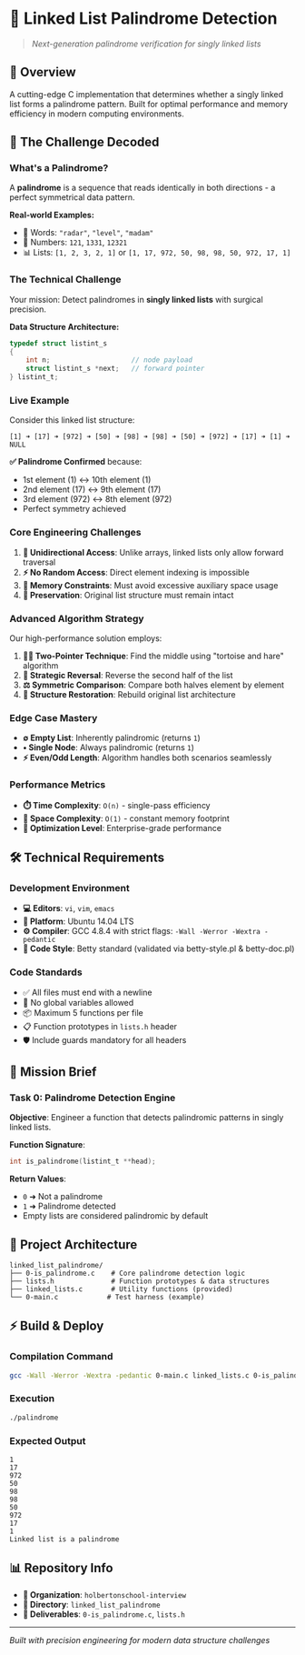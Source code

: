 # 🔗 Linked List Palindrome Detection

> *Next-generation palindrome verification for singly linked lists*

## 🚀 Overview
A cutting-edge C implementation that determines whether a singly linked list forms a palindrome pattern. Built for optimal performance and memory efficiency in modern computing environments.

## 🎯 The Challenge Decoded

### What's a Palindrome?
A **palindrome** is a sequence that reads identically in both directions - a perfect symmetrical data pattern.

**Real-world Examples:**
- 📝 Words: `"radar"`, `"level"`, `"madam"`
- 🔢 Numbers: `121`, `1331`, `12321`
- 📊 Lists: `[1, 2, 3, 2, 1]` or `[1, 17, 972, 50, 98, 98, 50, 972, 17, 1]`

### The Technical Challenge

Your mission: Detect palindromes in **singly linked lists** with surgical precision.

**Data Structure Architecture:**
```c
typedef struct listint_s
{
    int n;                    // node payload
    struct listint_s *next;   // forward pointer
} listint_t;
```

### Live Example

Consider this linked list structure:
```
[1] ➜ [17] ➜ [972] ➜ [50] ➜ [98] ➜ [98] ➜ [50] ➜ [972] ➜ [17] ➜ [1] ➜ NULL
```

**✅ Palindrome Confirmed** because:
- 1st element (1) ↔ 10th element (1)
- 2nd element (17) ↔ 9th element (17)
- 3rd element (972) ↔ 8th element (972)
- Perfect symmetry achieved

### Core Engineering Challenges

1. **🔄 Unidirectional Access**: Unlike arrays, linked lists only allow forward traversal
2. **⚡ No Random Access**: Direct element indexing is impossible
3. **💾 Memory Constraints**: Must avoid excessive auxiliary space usage
4. **🎯 Preservation**: Original list structure must remain intact

### Advanced Algorithm Strategy

Our high-performance solution employs:

1. **🐢🐰 Two-Pointer Technique**: Find the middle using "tortoise and hare" algorithm
2. **🔀 Strategic Reversal**: Reverse the second half of the list
3. **⚖️ Symmetric Comparison**: Compare both halves element by element
4. **🔧 Structure Restoration**: Rebuild original list architecture

### Edge Case Mastery

- **∅ Empty List**: Inherently palindromic (returns `1`)
- **• Single Node**: Always palindromic (returns `1`)
- **⚡ Even/Odd Length**: Algorithm handles both scenarios seamlessly

### Performance Metrics

- **⏱️ Time Complexity**: `O(n)` - single-pass efficiency
- **💾 Space Complexity**: `O(1)` - constant memory footprint
- **🎯 Optimization Level**: Enterprise-grade performance

## 🛠️ Technical Requirements

### Development Environment
- **💻 Editors**: `vi`, `vim`, `emacs`
- **🐧 Platform**: Ubuntu 14.04 LTS
- **⚙️ Compiler**: GCC 4.8.4 with strict flags: `-Wall -Werror -Wextra -pedantic`
- **📏 Code Style**: Betty standard (validated via betty-style.pl & betty-doc.pl)

### Code Standards
- ✅ All files must end with a newline
- 🚫 No global variables allowed
- 📦 Maximum 5 functions per file
- 📋 Function prototypes in `lists.h` header
- 🛡️ Include guards mandatory for all headers

## 🎯 Mission Brief

### Task 0: Palindrome Detection Engine

**Objective**: Engineer a function that detects palindromic patterns in singly linked lists.

**Function Signature**: 
```c
int is_palindrome(listint_t **head);
```

**Return Values**:
- `0` ➜ Not a palindrome
- `1` ➜ Palindrome detected
- Empty lists are considered palindromic by default

## 📁 Project Architecture

```
linked_list_palindrome/
├── 0-is_palindrome.c    # Core palindrome detection logic
├── lists.h              # Function prototypes & data structures
├── linked_lists.c       # Utility functions (provided)
└── 0-main.c            # Test harness (example)
```

## ⚡ Build & Deploy

### Compilation Command
```bash
gcc -Wall -Werror -Wextra -pedantic 0-main.c linked_lists.c 0-is_palindrome.c -o palindrome
```

### Execution
```bash
./palindrome
```

### Expected Output
```
1
17
972
50
98
98
50
972
17
1
Linked list is a palindrome
```

## 📊 Repository Info
- **🏢 Organization**: `holbertonschool-interview`
- **📂 Directory**: `linked_list_palindrome`
- **📄 Deliverables**: `0-is_palindrome.c`, `lists.h`

---
*Built with precision engineering for modern data structure challenges*
